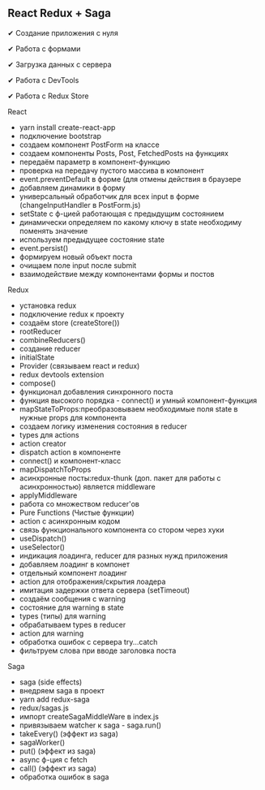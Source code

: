 <h2>React Redux + Saga</h2>
   <p>  &#10004; Создание приложения с нуля </p>
   <p>  &#10004; Работа с формами</p>
   <p>  &#10004; Загрузка данных с сервера</p>
   <p>  &#10004; Работа с DevTools</p>
   <p>  &#10004; Работа с Redux Store</p>


 React  
   <ul>
<li> yarn install create-react-app </li>
<li> подключение bootstrap </li>
<li> создаем компонент PostForm на классе </li>
<li> создаем компоненты Posts, Post, FetchedPosts  на функциях </li>
<li> передаём параметр в компонент-функцию </li>
<li> проверка на передачу пустого массива в компонент</li>
<li> event.preventDefault в форме (для отмены действия в браузере </li>
<li> добавляем динамики в форму </li>
<li> универсальный обработчик для всех input в форме (changeInputHandler в PostForm.js) </li>
<li> setState с ф-цией работающая с предыдущим состоянием </li>
<li> динамически определяем по какому ключу в state необходиму поменять значение </li>
<li> используем предыдущее состояние state </li>
<li> event.persist() </li>
<li> формируем новый объект поста </li>
<li>  очищаем поле input после submit </li>
<li>  взаимодействие между компонентами формы и постов </li>
</ul>

Redux
<ul>
<li> установка redux </li>
<li> подключение redux к проекту </li>
<li> создаём store (createStore()) </li>
<li> rootReducer </li>
<li> combineReducers() </li>
<li> создание reducer </li>
<li>initialState</li>
<li>Provider (связываем react и redux)</li>
<li>redux devtools extension</li>
<li>compose()</li>
<li>функционал добавления синхронного поста</li>
<li>функция высокого порядка - connect() и умный компонент-функция</li>
<li>mapStateToProps:преобразовываем необходимые поля state в нужные props для компонента</li>
<li>создаем логику изменения состояния в reducer</li>
<li>types для actions</li>
<li>action creator</li>
<li>dispatch action в компоненте</li>
<li>connect() и компонент-класс</li>
<li>mapDispatchToProps</li>
<li>асинхронные посты:redux-thunk (доп. пакет для работы с асинхронностью) является middleware</li>
<li>applyMiddleware</li>
<li>работа со множеством reducer'ов</li>
<li>Pure Functions (Чистые функции)</li>
<li>action с асинхронным кодом</li>
<li>связь функционального компонента со стором через хуки</li>
<li>useDispatch()</li>
<li>useSelector()</li>
<li>индикация лоадинга, reducer для разных нужд приложения</li>
<li>добавляем лоадинг в компонет</li>
<li>отдельный компонент лоадинг</li>
<li>action для отображения/скрытия лоадера</li>
<li>имитация задержки ответа сервера (setTimeout)</li>
<li>создаём сообщения с warning</li>
<li>состояние для warning в state</li>
<li>types (типы) для warning</li>
<li>обрабатываем types в reducer</li>
<li>action для warning</li>
<li>обработка ошибок с сервера try...catch</li>
<li>фильтруем слова при вводе заголовка поста</li>
   </ul>

   Saga 
<ul>
<li> saga (side effects)
<li> внедряем saga в проект
<li> yarn add redux-saga
<li> redux/sagas.js
<li> импорт createSagaMiddleWare в index.js
<li> привязываем watcher к saga - saga.run()
<li> takeEvery() (эффект из saga)
<li> sagaWorker()
<li> put() (эффект из saga)
<li> async ф-ция с fetch
<li> call() (эффект из saga)
<li> обработка ошибок в saga
</ul>

